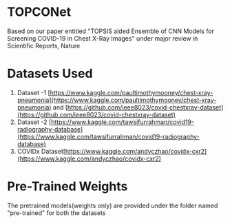 # TOPCONet
Based on our paper entitled "TOPSIS aided Ensemble of CNN Models for Screening COVID-19 in Chest X-Ray Images" under major review in Scientific Reports, Nature
# Datasets Used
1. Dataset -1 [https://www.kaggle.com/paultimothymooney/chest-xray-pneumonia](https://www.kaggle.com/paultimothymooney/chest-xray-pneumonia) and [https://github.com/ieee8023/covid-chestxray-dataset](https://github.com/ieee8023/covid-chestxray-dataset)
2. Dataset -2 [https://www.kaggle.com/tawsifurrahman/covid19-radiography-database](https://www.kaggle.com/tawsifurrahman/covid19-radiography-database)
3. COVIDx Dataset[https://www.kaggle.com/andyczhao/covidx-cxr2](https://www.kaggle.com/andyczhao/covidx-cxr2)
# Pre-Trained Weights
The pretrained models(weights only) are provided under the folder named "pre-trained" for both the datasets
